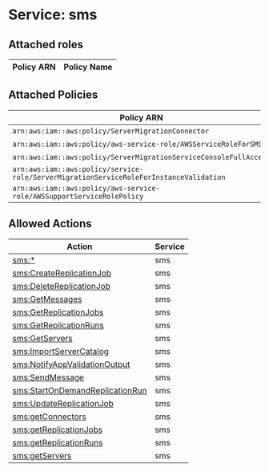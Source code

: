 # Service: sms

## Attached roles

| Policy ARN | Policy Name |
|------------|-------------|
## Attached Policies

| Policy ARN | Policy Name |
|------------|-------------|
| `arn:aws:iam::aws:policy/ServerMigrationConnector` | [ServerMigrationConnector](../policies.md#servermigrationconnector) |
| `arn:aws:iam::aws:policy/aws-service-role/AWSServiceRoleForSMS` | [AWSServiceRoleForSMS](../policies.md#awsserviceroleforsms) |
| `arn:aws:iam::aws:policy/ServerMigrationServiceConsoleFullAccess` | [ServerMigrationServiceConsoleFullAccess](../policies.md#servermigrationserviceconsolefullaccess) |
| `arn:aws:iam::aws:policy/service-role/ServerMigrationServiceRoleForInstanceValidation` | [ServerMigrationServiceRoleForInstanceValidation](../policies.md#servermigrationserviceroleforinstancevalidation) |
| `arn:aws:iam::aws:policy/aws-service-role/AWSSupportServiceRolePolicy` | [AWSSupportServiceRolePolicy](../policies.md#awssupportservicerolepolicy) |

## Allowed Actions

| Action | Service |
|--------|---------|
| [sms:*](../actions.md#sms:all) | sms |
| [sms:CreateReplicationJob](../actions.md#sms:createreplicationjob) | sms |
| [sms:DeleteReplicationJob](../actions.md#sms:deletereplicationjob) | sms |
| [sms:GetMessages](../actions.md#sms:getmessages) | sms |
| [sms:GetReplicationJobs](../actions.md#sms:getreplicationjobs) | sms |
| [sms:GetReplicationRuns](../actions.md#sms:getreplicationruns) | sms |
| [sms:GetServers](../actions.md#sms:getservers) | sms |
| [sms:ImportServerCatalog](../actions.md#sms:importservercatalog) | sms |
| [sms:NotifyAppValidationOutput](../actions.md#sms:notifyappvalidationoutput) | sms |
| [sms:SendMessage](../actions.md#sms:sendmessage) | sms |
| [sms:StartOnDemandReplicationRun](../actions.md#sms:startondemandreplicationrun) | sms |
| [sms:UpdateReplicationJob](../actions.md#sms:updatereplicationjob) | sms |
| [sms:getConnectors](../actions.md#sms:getconnectors) | sms |
| [sms:getReplicationJobs](../actions.md#sms:getreplicationjobs) | sms |
| [sms:getReplicationRuns](../actions.md#sms:getreplicationruns) | sms |
| [sms:getServers](../actions.md#sms:getservers) | sms |